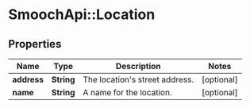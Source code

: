 # SmoochApi::Location

## Properties
Name | Type | Description | Notes
------------ | ------------- | ------------- | -------------
**address** | **String** | The location&#39;s street address. | [optional] 
**name** | **String** | A name for the location. | [optional] 


